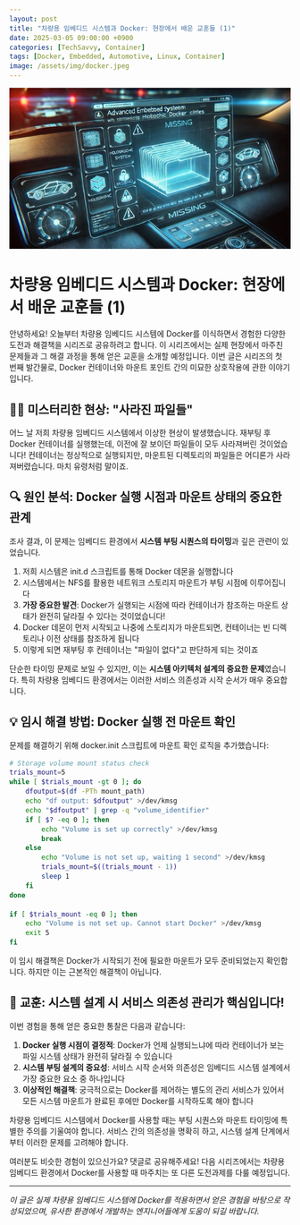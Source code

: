 ```yaml
---
layout: post
title: "차량용 임베디드 시스템과 Docker: 현장에서 배운 교훈들 (1)"
date: 2025-03-05 09:00:00 +0900
categories: [TechSavvy, Container]
tags: [Docker, Embedded, Automotive, Linux, Container]
image: /assets/img/docker.jpeg
---
```


![Docker in Automotive Embedded Systems](/assets/img/docker.jpeg)

# 차량용 임베디드 시스템과 Docker: 현장에서 배운 교훈들 (1)

안녕하세요! 오늘부터 차량용 임베디드 시스템에 Docker를 이식하면서 경험한 다양한 도전과 해결책을 시리즈로 공유하려고 합니다. 이 시리즈에서는 실제 현장에서 마주친 문제들과 그 해결 과정을 통해 얻은 교훈을 소개할 예정입니다. 이번 글은 시리즈의 첫 번째 발간물로, Docker 컨테이너와 마운트 포인트 간의 미묘한 상호작용에 관한 이야기입니다.

## 🕵️‍♀️ 미스터리한 현상: "사라진 파일들"

어느 날 저희 차량용 임베디드 시스템에서 이상한 현상이 발생했습니다. 재부팅 후 Docker 컨테이너를 실행했는데, 이전에 잘 보이던 파일들이 모두 사라져버린 것이었습니다! 컨테이너는 정상적으로 실행되지만, 마운트된 디렉토리의 파일들은 어디론가 사라져버렸습니다. 마치 유령처럼 말이죠.

## 🔍 원인 분석: Docker 실행 시점과 마운트 상태의 중요한 관계

조사 결과, 이 문제는 임베디드 환경에서 **시스템 부팅 시퀀스의 타이밍**과 깊은 관련이 있었습니다.

1. 저희 시스템은 init.d 스크립트를 통해 Docker 데몬을 실행합니다
2. 시스템에서는 NFS를 활용한 네트워크 스토리지 마운트가 부팅 시점에 이루어집니다
3. **가장 중요한 발견**: Docker가 실행되는 시점에 따라 컨테이너가 참조하는 마운트 상태가 완전히 달라질 수 있다는 것이었습니다!
4. Docker 데몬이 먼저 시작되고 나중에 스토리지가 마운트되면, 컨테이너는 빈 디렉토리나 이전 상태를 참조하게 됩니다
5. 이렇게 되면 재부팅 후 컨테이너는 "파일이 없다"고 판단하게 되는 것이죠

단순한 타이밍 문제로 보일 수 있지만, 이는 **시스템 아키텍처 설계의 중요한 문제**였습니다. 특히 차량용 임베디드 환경에서는 이러한 서비스 의존성과 시작 순서가 매우 중요합니다.

## 💡 임시 해결 방법: Docker 실행 전 마운트 확인

문제를 해결하기 위해 docker.init 스크립트에 마운트 확인 로직을 추가했습니다:

```bash
# Storage volume mount status check
trials_mount=5
while [ $trials_mount -gt 0 ]; do
    dfoutput=$(df -PTh mount_path)
    echo "df output: $dfoutput" >/dev/kmsg
    echo "$dfoutput" | grep -q "volume_identifier"
    if [ $? -eq 0 ]; then
        echo "Volume is set up correctly" >/dev/kmsg
        break
    else
        echo "Volume is not set up, waiting 1 second" >/dev/kmsg
        trials_mount=$((trials_mount - 1))
        sleep 1
    fi
done

if [ $trials_mount -eq 0 ]; then
    echo "Volume is not set up. Cannot start Docker" >/dev/kmsg
    exit 5
fi
```

이 임시 해결책은 Docker가 시작되기 전에 필요한 마운트가 모두 준비되었는지 확인합니다. 하지만 이는 근본적인 해결책이 아닙니다.

## 🧠 교훈: 시스템 설계 시 서비스 의존성 관리가 핵심입니다!

이번 경험을 통해 얻은 중요한 통찰은 다음과 같습니다:

1. **Docker 실행 시점이 결정적**: Docker가 언제 실행되느냐에 따라 컨테이너가 보는 파일 시스템 상태가 완전히 달라질 수 있습니다
2. **시스템 부팅 설계의 중요성**: 서비스 시작 순서와 의존성은 임베디드 시스템 설계에서 가장 중요한 요소 중 하나입니다
3. **이상적인 해결책**: 궁극적으로는 Docker를 제어하는 별도의 관리 서비스가 있어서 모든 시스템 마운트가 완료된 후에만 Docker를 시작하도록 해야 합니다

차량용 임베디드 시스템에서 Docker를 사용할 때는 부팅 시퀀스와 마운트 타이밍에 특별한 주의를 기울여야 합니다. 서비스 간의 의존성을 명확히 하고, 시스템 설계 단계에서부터 이러한 문제를 고려해야 합니다.

여러분도 비슷한 경험이 있으신가요? 댓글로 공유해주세요! 다음 시리즈에서는 차량용 임베디드 환경에서 Docker를 사용할 때 마주치는 또 다른 도전과제를 다룰 예정입니다.

---

*이 글은 실제 차량용 임베디드 시스템에 Docker를 적용하면서 얻은 경험을 바탕으로 작성되었으며, 유사한 환경에서 개발하는 엔지니어들에게 도움이 되길 바랍니다.* 